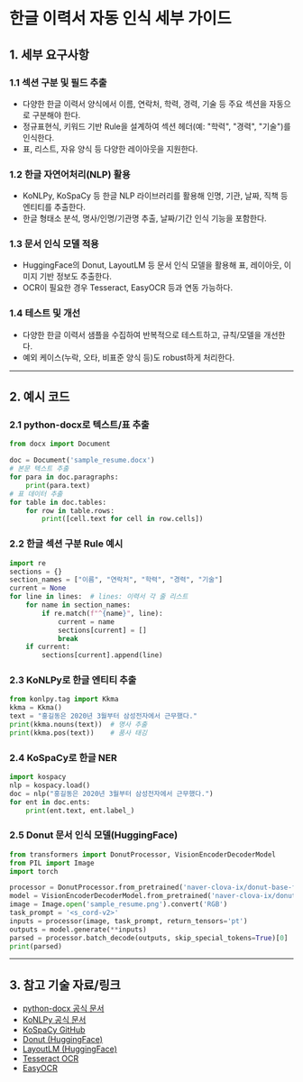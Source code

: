 # 한글 이력서 자동 인식 세부 가이드

## 1. 세부 요구사항

### 1.1 섹션 구분 및 필드 추출
- 다양한 한글 이력서 양식에서 이름, 연락처, 학력, 경력, 기술 등 주요 섹션을 자동으로 구분해야 한다.
- 정규표현식, 키워드 기반 Rule을 설계하여 섹션 헤더(예: "학력", "경력", "기술")를 인식한다.
- 표, 리스트, 자유 양식 등 다양한 레이아웃을 지원한다.

### 1.2 한글 자연어처리(NLP) 활용
- KoNLPy, KoSpaCy 등 한글 NLP 라이브러리를 활용해 인명, 기관, 날짜, 직책 등 엔티티를 추출한다.
- 한글 형태소 분석, 명사/인명/기관명 추출, 날짜/기간 인식 기능을 포함한다.

### 1.3 문서 인식 모델 적용
- HuggingFace의 Donut, LayoutLM 등 문서 인식 모델을 활용해 표, 레이아웃, 이미지 기반 정보도 추출한다.
- OCR이 필요한 경우 Tesseract, EasyOCR 등과 연동 가능하다.

### 1.4 테스트 및 개선
- 다양한 한글 이력서 샘플을 수집하여 반복적으로 테스트하고, 규칙/모델을 개선한다.
- 예외 케이스(누락, 오타, 비표준 양식 등)도 robust하게 처리한다.

---

## 2. 예시 코드

### 2.1 python-docx로 텍스트/표 추출
```python
from docx import Document

doc = Document('sample_resume.docx')
# 본문 텍스트 추출
for para in doc.paragraphs:
    print(para.text)
# 표 데이터 추출
for table in doc.tables:
    for row in table.rows:
        print([cell.text for cell in row.cells])
```

### 2.2 한글 섹션 구분 Rule 예시
```python
import re
sections = {}
section_names = ["이름", "연락처", "학력", "경력", "기술"]
current = None
for line in lines:  # lines: 이력서 각 줄 리스트
    for name in section_names:
        if re.match(f"^{name}", line):
            current = name
            sections[current] = []
            break
    if current:
        sections[current].append(line)
```

### 2.3 KoNLPy로 한글 엔티티 추출
```python
from konlpy.tag import Kkma
kkma = Kkma()
text = "홍길동은 2020년 3월부터 삼성전자에서 근무했다."
print(kkma.nouns(text))  # 명사 추출
print(kkma.pos(text))    # 품사 태깅
```

### 2.4 KoSpaCy로 한글 NER
```python
import kospacy
nlp = kospacy.load()
doc = nlp("홍길동은 2020년 3월부터 삼성전자에서 근무했다.")
for ent in doc.ents:
    print(ent.text, ent.label_)
```

### 2.5 Donut 문서 인식 모델(HuggingFace)
```python
from transformers import DonutProcessor, VisionEncoderDecoderModel
from PIL import Image
import torch

processor = DonutProcessor.from_pretrained('naver-clova-ix/donut-base-finetuned-cord-v2')
model = VisionEncoderDecoderModel.from_pretrained('naver-clova-ix/donut-base-finetuned-cord-v2')
image = Image.open('sample_resume.png').convert('RGB')
task_prompt = '<s_cord-v2>'
inputs = processor(image, task_prompt, return_tensors='pt')
outputs = model.generate(**inputs)
parsed = processor.batch_decode(outputs, skip_special_tokens=True)[0]
print(parsed)
```

---

## 3. 참고 기술 자료/링크
- [python-docx 공식 문서](https://python-docx.readthedocs.io/)
- [KoNLPy 공식 문서](https://konlpy.org/)
- [KoSpaCy GitHub](https://github.com/entelecheia/kospacy)
- [Donut (HuggingFace)](https://huggingface.co/naver-clova-ix/donut-base-finetuned-cord-v2)
- [LayoutLM (HuggingFace)](https://huggingface.co/docs/transformers/model_doc/layoutlmv3)
- [Tesseract OCR](https://github.com/tesseract-ocr/tesseract)
- [EasyOCR](https://github.com/JaidedAI/EasyOCR) 